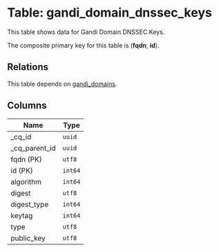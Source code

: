 # Table: gandi_domain_dnssec_keys

This table shows data for Gandi Domain DNSSEC Keys.

The composite primary key for this table is (**fqdn**, **id**).

## Relations

This table depends on [gandi_domains](gandi_domains).

## Columns

| Name          | Type          |
| ------------- | ------------- |
|_cq_id|`uuid`|
|_cq_parent_id|`uuid`|
|fqdn (PK)|`utf8`|
|id (PK)|`int64`|
|algorithm|`int64`|
|digest|`utf8`|
|digest_type|`int64`|
|keytag|`int64`|
|type|`utf8`|
|public_key|`utf8`|